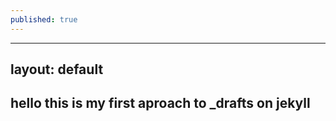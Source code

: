 ```yaml
---
published: true
---
```


---
layout: default
---
## hello this is my first aproach to _drafts on jekyll